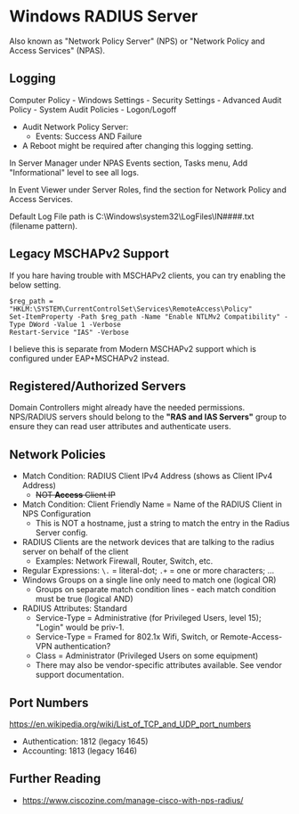 # Windows RADIUS Server

Also known as "Network Policy Server" (NPS) or "Network Policy and Access Services" (NPAS).

## Logging

Computer Policy - Windows Settings - Security Settings - Advanced Audit Policy - System Audit Policies - Logon/Logoff

* Audit Network Policy Server:
  * Events: Success AND Failure
* A Reboot might be required after changing this logging setting.

In Server Manager under NPAS Events section, Tasks menu, Add "Informational" level to see all logs.

In Event Viewer under Server Roles, find the section for Network Policy and Access Services.

Default Log File path is C:\Windows\system32\LogFiles\IN####.txt (filename pattern).

## Legacy MSCHAPv2 Support

If you hare having trouble with MSCHAPv2 clients, you can try enabling the below setting.

```
$reg_path = "HKLM:\SYSTEM\CurrentControlSet\Services\RemoteAccess\Policy"
Set-ItemProperty -Path $reg_path -Name "Enable NTLMv2 Compatibility" -Type DWord -Value 1 -Verbose
Restart-Service "IAS" -Verbose
```

I believe this is separate from Modern MSCHAPv2 support which is configured under EAP+MSCHAPv2 instead.

## Registered/Authorized Servers

Domain Controllers might already have the needed permissions. 
NPS/RADIUS servers should belong to the **"RAS and IAS Servers"** group to ensure they can read user attributes and authenticate users.

## Network Policies

* Match Condition: RADIUS Client IPv4 Address (shows as Client IPv4 Address)
  * ~~NOT **Access** Client IP~~
* Match Condition: Client Friendly Name =  Name of the RADIUS Client in NPS Configuration
  * This is NOT a hostname, just a string to match the entry in the Radius Server config.
* RADIUS Clients are the network devices that are talking to the radius server on behalf of the client
  * Examples: Network Firewall, Router, Switch, etc.
* Regular Expressions: `\.` = literal-dot; `.+` = one or more characters; ...
* Windows Groups on a single line only need to match one (logical OR)
  * Groups on separate match condition lines - each match condition must be true (logical AND)
* RADIUS Attributes: Standard
  * Service-Type = Administrative (for Privileged Users, level 15); "Login" would be priv-1.
  * Service-Type = Framed for 802.1x Wifi, Switch, or Remote-Access-VPN authentication?
  * Class = Administrator (Privileged Users on some equipment)
  * There may also be vendor-specific attributes available. See vendor support documentation.

## Port Numbers

https://en.wikipedia.org/wiki/List_of_TCP_and_UDP_port_numbers

* Authentication: 1812 (legacy 1645)
* Accounting: 1813 (legacy 1646)

## Further Reading

* https://www.ciscozine.com/manage-cisco-with-nps-radius/
